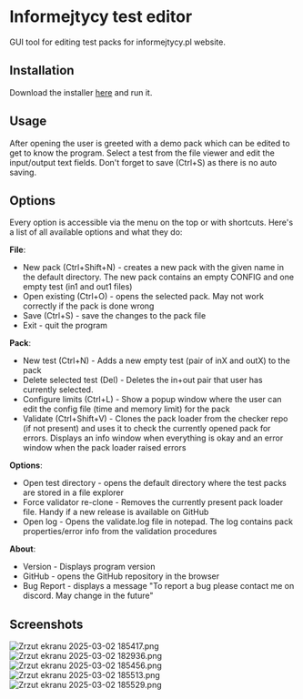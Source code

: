 # Informejtycy test editor

GUI tool for editing test packs for informejtycy.pl website.

## Installation
Download the installer [here](https://github.com/DawkaWody/Informejtycy-Test-Editor/releases/tag/release)
and run it.

## Usage
After opening the user is greeted with a demo pack which can be edited to get to know 
the program. Select a test from the file viewer and edit the input/output text
fields. Don't forget to save (Ctrl+S) as there is no auto saving.

## Options
Every option is accessible via the menu on the top or with shortcuts. Here's a
list of all available options and what they do:

**File**:
- New pack (Ctrl+Shift+N) - creates a new pack with the given name 
in the default directory. The new pack contains an empty CONFIG and one empty
test (in1 and out1 files)
- Open existing (Ctrl+O) - opens the selected pack. May not work correctly if
the pack is done wrong
- Save (Ctrl+S) - save the changes to the pack file
- Exit - quit the program

**Pack**:
- New test (Ctrl+N) - Adds a new empty test (pair of inX and outX) to the pack
- Delete selected test (Del) - Deletes the in+out pair that user has currently
selected.
- Configure limits (Ctrl+L) - Show a popup window where the user can edit the
config file (time and memory limit) for the pack
- Validate (Ctrl+Shift+V) - Clones the pack loader from the checker repo (if not present)
and uses it to check the currently opened pack for errors. Displays an info window
when everything is okay and an error window when the pack loader raised errors

**Options**:
- Open test directory - opens the default directory where the test packs are stored
in a file explorer
- Force validator re-clone - Removes the currently present pack loader file. Handy
if a new release is available on GitHub
- Open log - Opens the validate.log file in notepad. The log contains pack
properties/error info from the validation procedures

**About**:
- Version - Displays program version
- GitHub - opens the GitHub repository in the browser
- Bug Report - displays a message "To report a bug please contact me on discord.
May change in the future"


## Screenshots
![Zrzut ekranu 2025-03-02 185417.png](readme_screenshots/Zrzut%20ekranu%202025-03-02%20185417.png)
![Zrzut ekranu 2025-03-02 182936.png](readme_screenshots/Zrzut%20ekranu%202025-03-02%20182936.png)
![Zrzut ekranu 2025-03-02 185456.png](readme_screenshots/Zrzut%20ekranu%202025-03-02%20185456.png)
![Zrzut ekranu 2025-03-02 185513.png](readme_screenshots/Zrzut%20ekranu%202025-03-02%20185513.png)
![Zrzut ekranu 2025-03-02 185529.png](readme_screenshots/Zrzut%20ekranu%202025-03-02%20185529.png)